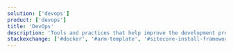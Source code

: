```yaml
---
solution: ['devops']
product: ['devops']
title: 'DevOps'
description: 'Tools and practices that help improve the development process '
stackexchange: ['#docker', '#arm-template', '#sitecore-install-framework']
---
```


